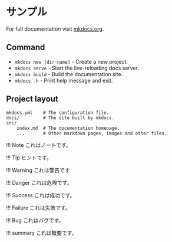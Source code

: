 # サンプル

For full documentation visit [mkdocs.org](https://www.mkdocs.org).

## Command

* `mkdocs new [dir-name]` - Create a new project.
* `mkdocs serve` - Start the live-reloading docs server.
* `mkdocs build` - Build the documentation site.
* `mkdocs -h` - Print help message and exit.

## Project layout

    mkdocs.yml    # The configuration file.
    docs/         # The site built by mkdocs.
    src/
        index.md  # The documentation homepage.
        ...       # Other markdown pages, images and other files.

!!! Note
    これはノートです。

!!! Tip
    ヒントです。

!!! Warning
    これは警告です

!!! Danger
    これは危険です。

!!! Success
    これは成功です。

!!! Failure
    これは失敗です。

!!! Bug
    これはバグです。

!!! summary
    これは概要です。
